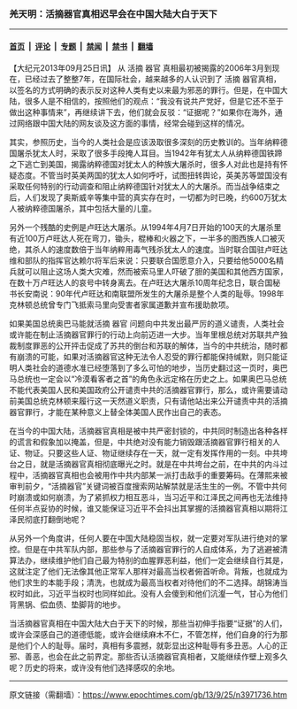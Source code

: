 ### 羌天明：活摘器官真相迟早会在中国大陆大白于天下

---

#### [首页](../../../..?n3971736) &nbsp;|&nbsp; [评论](../../../../../epoch-comment?n3971736) &nbsp;|&nbsp; [专题](../../../../../epoch-special?n3971736) &nbsp;|&nbsp; [禁闻](../../../../../epoch-news?n3971736) &nbsp;|&nbsp; [禁书](../../../../../books?n3971736) &nbsp;|&nbsp; [翻墙](https://github.com/gfw-breaker/nogfw/blob/master/README.md?n3971736)


<div class="post_content" id="artbody" itemprop="articleBody">
 <!-- article content begin -->
 <p>
  【大纪元2013年09月25日讯】 从
  <ok href="https://www.epochtimes.com/gb/tag/%E6%B4%BB%E6%91%98.html">
   活摘
  </ok>
  <ok href="https://www.epochtimes.com/gb/tag/%E5%99%A8%E5%AE%98.html">
   器官
  </ok>
  真相最初被揭露的2006年3月到现在，已经过去了整整7年，在国际社会，越来越多的人认识到了
  <ok href="https://www.epochtimes.com/gb/tag/%E6%B4%BB%E6%91%98.html">
   活摘
  </ok>
  器官真相，以签名的方式明确的表示反对这种人类有史以来最为邪恶的罪行。但是，在中国大陆，很多人是不相信的，按照他们的观点：“我没有说共产党好，但是它还不至于做出这种事情来”，再继续讲下去，他们就会反驳：“证据呢？”如果你在海外，通过网络跟中国大陆的网友谈及这方面的事情，经常会碰到这样的情况。
 </p>
 <p>
  其实，参照历史，当今的人类社会是应该汲取很多深刻的历史教训的。当年纳粹德国屠杀犹太人时，采取了很多手段掩人耳目。当1942年有犹太人从纳粹德国铁蹄之下逃亡到美国，揭露纳粹德国对犹太人的种族大屠杀时，很多人对此也是持有怀疑态度。不管当时英美两国的犹太人如何呼吁，试图扭转舆论，英美苏等盟国没有采取任何特别的行动调查和阻止纳粹德国针对犹太人的大屠杀。而当战争结束之后，人们发现了奥斯威辛等集中营的真实存在时，一切都为时已晚，约600万犹太人被纳粹德国屠杀，其中包括大量的儿童。
 </p>
 <p>
  另外一个残酷的史例是卢旺达大屠杀。从1994年4月7日开始的100天的大屠杀里有近100万卢旺达人死在弯刀，锄头，棍棒和火器之下，一半多的图西族人口被灭绝，其杀人的速度数倍于当年纳粹用毒气残杀犹太人的速度。当时联合国驻卢旺达维和部队的指挥官达赖尔将军后来说：只要联合国愿意介入，只要给他5000名精兵就可以阻止这场人类大灾难，然而被索马里人吓破了胆的美国和其他西方国家，在数十万卢旺达人的哀号中转身离去。在卢旺达大屠杀10周年纪念日，联合国秘书长安南说：90年代卢旺达和南联盟所发生的大屠杀是整个人类的耻辱。1998年克林顿总统曾专门飞抵索马里向受害者家属道歉并宣布援助款项。
 </p>
 <p>
  如果美国总统奥巴马能就活摘
  <ok href="https://www.epochtimes.com/gb/tag/%E5%99%A8%E5%AE%98.html">
   器官
  </ok>
  问题向中共发出最严厉的道义谴责，人类社会或许能在制止活摘器官罪行的行动上向前迈进一大步。当年里根总统对苏联共产独裁制度罪恶的公开抨击促成了苏共的倒台和苏联的解体，当今的中共统治，随时都有崩溃的可能，如果对活摘器官这种无法令人忍受的罪行都能保持缄默，则只能证明人类社会的道德水准已经堕落到了多么可怕的地步，当历史翻过这一页时，奥巴马总统也一定会以“冷漠看客者之首”的角色永远定格在历史之上。如果奥巴马总统不能代表美国人民和美国政府公开谴责中共的活摘器官罪行，那么，或许需要请动前美国总统克林顿来履行这一天然道义职责，只有请他站出来公开谴责中共的活摘器官罪行，才能在某种意义上替全体美国人民作出自己的表态。
 </p>
 <p>
  在当今的中国大陆，活摘器官真相是被中共严密封锁的，中共同时制造出各种各样的谎言和假象加以掩盖，但是，中共绝对没有能力销毁跟活摘器官罪行相关的人证、物证。只要这些人证、物证继续存在一天，就一定有发挥作用的一刻。中共垮台之日，就是活摘器官真相彻底曝光之时。就是在中共垮台之前，在中共的内斗过程中，活摘器官真相也会被用作中共内部某一派打击敌手的重要筹码。在薄熙来被审判前夕，“活摘器官”关键词被百度搜索网站解禁就是活生生的一例。不管中共何时崩溃或如何崩溃，为了紧抓权力相互恶斗，当习近平和江泽民之间再也无法维持任何半点妥协的时候，谁又能保证习近平不会抖出其掌握的活摘器官真相以期将江泽民彻底打翻倒地呢？
 </p>
 <p>
  从另外一个角度讲，任何人要在中国大陆稳固当权，就一定要对军队进行绝对的掌控。但是在中共军队内部，那些参与了活摘器官罪行的人自成体系，为了逃避被清算法办，继续维护他们自己最为特别的血腥罪恶利益，他们一定会继续自行其是，这就注定了他们无法像其他正常军人那样对最高当权者俯首听命。背叛，也就成为他们求生的本能手段；清洗，也就成为最高当权者对待他们的不二选择。胡锦涛当权时如此，习近平当权时也同样如此。没有人会傻到和他们沆瀣一气，甘心为他们背黑锅、偿血债、垫脚背的地步。
 </p>
 <p>
  当活摘器官真相在中国大陆大白于天下的时候，那些当初伸手指要“证据”的人们，或许会深感自己的道德低能，或许会继续麻木不仁，不管怎样，他们自身的行为那是他们个人的耻辱。届时，真相有多震撼，就彰显出这种耻辱有多丑恶。人心的正邪、善恶，也会在此之前界定。那些否认活摘器官真相者，又能继续作壁上观多久呢？历史的将来，或许没有他们选择感叹的余地。
 </p>
 <!-- article content end -->
 <div id="below_article_ad">
 </div>
</div>


---

原文链接（需翻墙）：https://www.epochtimes.com/gb/13/9/25/n3971736.htm